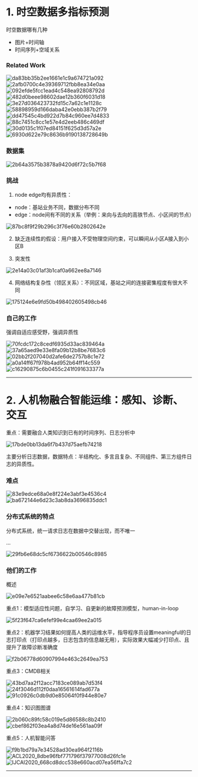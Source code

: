 # 1. 时空数据多指标预测

时空数据哪有几种
- 图片+时间轴
- 时间序列+空域关系

### Related Work

![da83bb35b2ee1661e1c9a674721a092](https://user-images.githubusercontent.com/16149619/118065808-2e857600-b3d0-11eb-9d1b-90659d92c37f.png)
![2afb0700c4e39369712fbb8ea34e0aa](https://user-images.githubusercontent.com/16149619/118066874-11ea3d80-b3d2-11eb-8fc6-d193e9e90d1b.png)
![092efde5fcc1ead4c548ea92808792d](https://user-images.githubusercontent.com/16149619/118066884-157dc480-b3d2-11eb-868b-6971c9d0cc3d.png)
![482d0beee98602dae12b360f6031d18](https://user-images.githubusercontent.com/16149619/118066889-17478800-b3d2-11eb-9cc5-158e6496540c.png)
![3e27d036423732fd15c7a62c1e1128c](https://user-images.githubusercontent.com/16149619/118066898-1a427880-b3d2-11eb-96a2-1bd2a807d5c7.png)
![58898959d166daba42e0ebb387b2f79](https://user-images.githubusercontent.com/16149619/118066914-20385980-b3d2-11eb-8019-9a7e6e2cb35f.png)
![dd47545c4bd922d7b84c960ee7d4833](https://user-images.githubusercontent.com/16149619/118066921-23cbe080-b3d2-11eb-8f48-6659212f580f.png)
![88c7451c8cc1e57e4d2eeb486c469df](https://user-images.githubusercontent.com/16149619/118066931-262e3a80-b3d2-11eb-9cbc-996f792bb8c6.png)
![30d0135c1f07ed84151f625d3d57a2e](https://user-images.githubusercontent.com/16149619/118066951-2cbcb200-b3d2-11eb-923e-83d27bd4d36e.png)
![6930d622e79c8636b9190138728649b](https://user-images.githubusercontent.com/16149619/118066956-2fb7a280-b3d2-11eb-83b6-b15bbc07d8d8.png)

### 数据集
![2b64a3575b3878a9420d6f72c5b7f68](https://user-images.githubusercontent.com/16149619/118065786-2594a480-b3d0-11eb-9c39-f4690cc4673a.png)

### 挑战

1. node edge均有异质性：

  + node：基站业务不同，数据分布不同
  + edge：node间有不同的关系（举例：来向与去向的高铁节点、小区间的节点）
 
![87bc8f9f29b296c3f76e60b2802642e](https://user-images.githubusercontent.com/16149619/118066346-24b04280-b3d1-11eb-920d-04e16840a234.png)

2. 缺乏连续性的假设：用户接入不受物理空间约束，可以瞬间从小区A接入到小区B

3. 突发性

![2e14a03c01af3b1caf0a662ee8a7146](https://user-images.githubusercontent.com/16149619/118066497-6b05a180-b3d1-11eb-9629-c2f33b294cfa.png)

4. 网络结构复杂性（领区关系）：不同区域，基站之间的连接密集程度有很大不同

![175124e6e9fd50b498402605498cb46](https://user-images.githubusercontent.com/16149619/118066700-c041b300-b3d1-11eb-832e-d075536509e7.png)


### 自己的工作

强调自适应感受野，强调异质性

![70fcdc172c8cedf6935d33ac839464a](https://user-images.githubusercontent.com/16149619/118066996-43630900-b3d2-11eb-985d-f46dcef6ef33.png)
![37a65aed9e33e8fa09b12b8be7683c6](https://user-images.githubusercontent.com/16149619/118066999-452ccc80-b3d2-11eb-8d9a-12dc0f79a6d1.png)
![02bb2f207040d2afe6de2757b8c1e72](https://user-images.githubusercontent.com/16149619/118067004-46f69000-b3d2-11eb-84cb-9d979621749f.png)
![a0a14ff67f978b4ad952b64ff14c559](https://user-images.githubusercontent.com/16149619/118067008-4958ea00-b3d2-11eb-9f61-2ccde47c3644.png)
![c16290875c6b0455c241f091633377a](https://user-images.githubusercontent.com/16149619/118067012-4bbb4400-b3d2-11eb-9e42-491317cf8528.png)

-----------

# 2. 人机物融合智能运维：感知、诊断、交互

重点：需要融合人类知识到已有的时间序列、日志分析中

![17bde0bb13da6f7b437d75aefb74218](https://user-images.githubusercontent.com/16149619/118067350-ef0c5900-b3d2-11eb-9899-4b577997d00c.png)

主要分析日志数据，数据特点：半结构化、多言且复杂、不同组件、第三方组件日志的异质性。

### 难点

![83e9edce68a0e8f224e3abf3e4536c4](https://user-images.githubusercontent.com/16149619/118067374-00edfc00-b3d3-11eb-8e6d-938d3f9183cf.png)
![ba672144e6d23c3ab8da3696835ddc1](https://user-images.githubusercontent.com/16149619/118067397-0ba89100-b3d3-11eb-8e92-cc80bb72edc6.png)

### 分布式系统的特点

分布式系统，统一请求日志在数据中交替出现，而不唯一

...

![29fb6e68dc5cf6736622b00546c8985](https://user-images.githubusercontent.com/16149619/118067606-7b1e8080-b3d3-11eb-85db-c757c38269b5.png)

### 他们的工作

概述

![e09e7e6521aabee6c58e6aa477b81cb](https://user-images.githubusercontent.com/16149619/118067701-a7d29800-b3d3-11eb-9f81-b0095b575551.png)

重点1：模型适应性问题，自学习、自更新的故障预测模型，human-in-loop

![5f23f647ca6efef99e4caa69ee2a015](https://user-images.githubusercontent.com/16149619/118067887-0435b780-b3d4-11eb-8890-a73e3d0bfbd9.png)

重点2：机器学习结果如何提高人类的运维水平，指导程序员设置meaningful的日志打印点（打印点越多，日志包含的信息越无用），实际效果大幅减少打印点、且提升了故障诊断准确度

![f2b06778d60907994e463c2649ea753](https://user-images.githubusercontent.com/16149619/118068263-a6559f80-b3d4-11eb-9f93-9b2df53c2550.png)

重点3：CMDB相关

![43bd7aa2f12acc7183ce089ab7d53f4](https://user-images.githubusercontent.com/16149619/118068466-fcc2de00-b3d4-11eb-80f5-4841c766391b.png)
![24f3046d112f0daa16561614fad677a](https://user-images.githubusercontent.com/16149619/118068476-ffbdce80-b3d4-11eb-9c3d-6226fc2896b7.png)
![91c0926c0db9d0e85064f0f944e80e7](https://user-images.githubusercontent.com/16149619/118068633-47445a80-b3d5-11eb-8892-8ab0c02406f6.png)

重点4：知识图图谱

![2b060c89fc58c019e5d86588c8b2410](https://user-images.githubusercontent.com/16149619/118069018-fa14b880-b3d5-11eb-87c1-6b59a87d22fc.png)
![cbef862f03ea4a8d74de16e561aa09f](https://user-images.githubusercontent.com/16149619/118069021-fb45e580-b3d5-11eb-9d98-8ffae06434f9.png)

重点5：人机智能问答

![f9b1bd79a7e34528ad30ea964f2116b](https://user-images.githubusercontent.com/16149619/118069086-1b75a480-b3d6-11eb-8f15-74ab2a01f95b.png)
![ACL2020_8dbe96fbf771796f37977008d26fc1e](https://user-images.githubusercontent.com/16149619/118069207-57106e80-b3d6-11eb-9748-0aba1fa8a83a.png)
![IJCAI2020_668cd8dcc538e660acd07ea56ffa7c2](https://user-images.githubusercontent.com/16149619/118069295-82935900-b3d6-11eb-9319-4233679d332c.png)







------------








